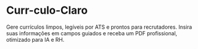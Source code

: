 # Curr-culo-Claro
Gere currículos limpos, legíveis por ATS e prontos para recrutadores. Insira suas informações em campos guiados e receba um PDF profissional, otimizado para IA e RH.

